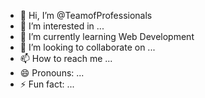 - 👋 Hi, I’m @TeamofProfessionals
- 👀 I’m interested in ...
- 🌱 I’m currently learning Web Development  
- 💞️ I’m looking to collaborate on ...
- 📫 How to reach me ...
- 😄 Pronouns: ...
- ⚡ Fun fact: ...

<!---
TeamofProfessionals/TeamofProfessionals is a ✨ special ✨ repository because its `README.md` (this file) appears on your GitHub profile.
You can click the Preview link to take a look at your changes.
--->
